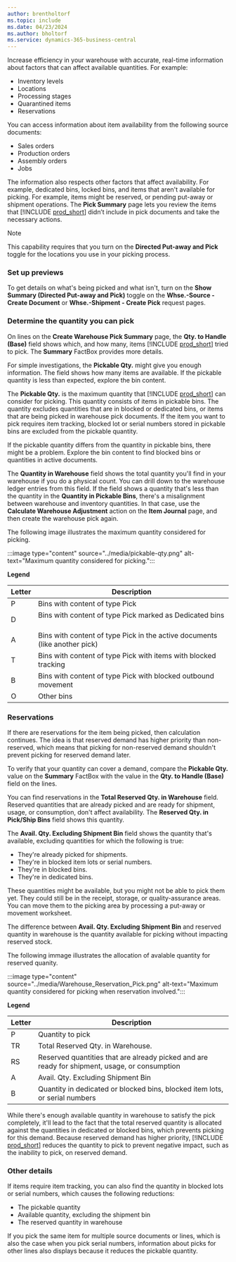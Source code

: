 ```yaml
---
author: brentholtorf
ms.topic: include
ms.date: 04/23/2024
ms.author: bholtorf
ms.service: dynamics-365-business-central
---
```


Increase efficiency in your warehouse with accurate, real-time information about factors that can affect available quantities. For example: 

* Inventory levels
* Locations
* Processing stages
* Quarantined items
* Reservations

You can access information about item availability from the following source documents:

* Sales orders
* Production orders
* Assembly orders
* Jobs

The information also respects other factors that affect availability. For example, dedicated bins, locked bins, and items that aren't available for picking. For example, items might be reserved, or pending put-away or shipment operations. The **Pick Summary** page lets you review the items that [!INCLUDE [prod_short](prod_short.md)] didn’t include in pick documents and take the necessary actions.

> [!NOTE]
> This capability requires that you turn on the **Directed Put-away and Pick** toggle for the locations you use in your picking process.

### Set up previews

To get details on what's being picked and what isn't, turn on the **Show Summary (Directed Put-away and Pick)** toggle on the **Whse.-Source - Create Document** or **Whse.-Shipment - Create Pick** request pages.

### Determine the quantity you can pick

On lines on the **Create Warehouse Pick Summary** page, the **Qty. to Handle (Base)** field shows which, and how many, items [!INCLUDE [prod_short](prod_short.md)] tried to pick. The **Summary** FactBox provides more details.

For simple investigations, the **Pickable Qty.** might give you enough information. The field shows how many items are available. If the pickable quantity is less than expected, explore the bin content.

The **Pickable Qty.** is the maximum quantity that [!INCLUDE [prod_short](prod_short.md)] can consider for picking. This quantity consists of items in pickable bins. The quantity excludes quantities that are in blocked or dedicated bins, or items that are being picked in warehouse pick documents. If the item you want to pick requires item tracking, blocked lot or serial numbers stored in pickable bins are excluded from the pickable quantity.

If the pickable quantity differs from the quantity in pickable bins, there might be a problem. Explore the bin content to find blocked bins or quantities in active documents.

The **Quantity in Warehouse** field shows the total quantity you'll find in your warehouse if you do a physical count. You can drill down to the warehouse ledger entries from this field. If the field shows a quantity that's less than the quantity in the **Quantity in Pickable Bins**, there's a misalignment between warehouse and inventory quantities. In that case, use the **Calculate Warehouse Adjustment** action on the **Item Journal** page, and then create the warehouse pick again.

The following image illustrates the maximum quantity considered for picking.

:::image type="content" source="../media/pickable-qty.png" alt-text="Maximum quantity considered for picking.":::

**Legend**

|Letter  |Description  |
|---------|---------|
|P     |Bins with content of type Pick​         |
|D     |Bins with content of type Pick marked as Dedicated bins ​       |
|A     |Bins with content of type Pick in the active documents (like another pick)       |
|T     |Bins with content of type Pick with items with blocked tracking​         |
|B     |Bins with content of type Pick with blocked outbound movement​         |
|O     |Other bins         |

### Reservations

If there are reservations for the item being picked, then calculation continues. The idea is that reserved demand has higher priority than non-reserved, which means that picking for non-reserved demand shouldn't prevent picking for reserved demand later.

To verify that your quantity can cover a demand, compare the **Pickable Qty.** value on the **Summary** FactBox with the value in the **Qty. to Handle (Base)** field on the lines.

You can find reservations in the **Total Reserved Qty. in Warehouse** field. Reserved quantities that are already picked and are ready for shipment, usage, or consumption, don't affect availability. The **Reserved Qty. in Pick/Ship Bins** field shows this quantity.

The **Avail. Qty. Excluding Shipment Bin** field shows the quantity that's available, excluding quantities for which the following is true:

* They're already picked for shipments.
* They're in blocked item lots or serial numbers.
* They're in blocked bins.
* They're in dedicated bins.

These quantities might be available, but you might not be able to pick them yet. They could still be in the receipt, storage, or quality-assurance areas. You can move them to the picking area by processing a put-away or movement worksheet.

The difference between **Avail. Qty. Excluding Shipment Bin** and reserved quantity in warehouse is the quantity available for picking without impacting reserved stock.

The following immage illustrates the allocation of avalable quantity for reserved quanity.

:::image type="content" source="../media/Warehouse_Reservation_Pick.png" alt-text="Maximum quantity considered for picking when reservation involved.":::

**Legend**

|Letter  |Description  |
|---------|---------|
|P     |Quantity to pick         |
|TR    |Total Reserved Qty. in Warehouse.  ​       |
|RS    |Reserved quantities that are already picked and are ready for shipment, usage, or consumption       |
|A     |Avail. Qty. Excluding Shipment Bin​         |
|B     |Quantity in dedicated or blocked bins, blocked item lots, or serial numbers         |

While there's enough available quantity in warehouse to satisfy the pick completely, it'll lead to the fact that the total reserved quantity is allocated against the quantities in dedicated or blocked bins, which prevents picking for this demand. Because reserved demand has higher priority, [!INCLUDE [prod_short](prod_short.md)] reduces the quantity to pick to prevent negative impact, such as the inability to pick, on reserved demand.

### Other details

If items require item tracking, you can also find the quantity in blocked lots or serial numbers, which causes the following reductions:

* The pickable quantity
* Available quantity, excluding the shipment bin
* The reserved quantity in warehouse 

If you pick the same item for multiple source documents or lines, which is also the case when you pick serial numbers, information about picks for other lines also displays because it reduces the pickable quantity.
